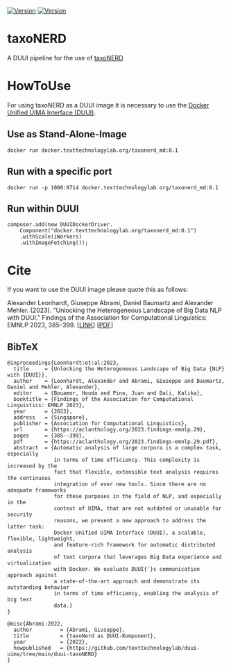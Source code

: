 [![Version](https://img.shields.io/static/v1?label=taxonerd&message=0.1&color=blue)]()
[![Version](https://img.shields.io/pypi/v/taxonerd)]()

# taxoNERD
A DUUI pipeline for the use of [taxoNERD](https://github.com/nleguillarme/taxonerd).

# HowToUse
For using taxoNERD as a DUUI image it is necessary to use the [Docker Unified UIMA Interface (DUUI)](https://github.com/texttechnologylab/DockerUnifiedUIMAInterface).

## Use as Stand-Alone-Image
```
docker run docker.texttechnologylab.org/taxonerd_md:0.1
```

## Run with a specific port
```
docker run -p 1000:9714 docker.texttechnologylab.org/taxonerd_md:0.1
```

## Run within DUUI
```
composer.add(new DUUIDockerDriver.
    Component("docker.texttechnologylab.org/taxonerd_md:0.1")
    .withScale(iWorkers)
    .withImageFetching());
```


# Cite
If you want to use the DUUI image please quote this as follows:

Alexander Leonhardt, Giuseppe Abrami, Daniel Baumartz and Alexander Mehler. (2023). "Unlocking the Heterogeneous Landscape of Big Data NLP with DUUI." Findings of the Association for Computational Linguistics: EMNLP 2023, 385–399. [[LINK](https://aclanthology.org/2023.findings-emnlp.29)] [[PDF](https://aclanthology.org/2023.findings-emnlp.29.pdf)] 

## BibTeX
```
@inproceedings{Leonhardt:et:al:2023,
  title     = {Unlocking the Heterogeneous Landscape of Big Data {NLP} with {DUUI}},
  author    = {Leonhardt, Alexander and Abrami, Giuseppe and Baumartz, Daniel and Mehler, Alexander},
  editor    = {Bouamor, Houda and Pino, Juan and Bali, Kalika},
  booktitle = {Findings of the Association for Computational Linguistics: EMNLP 2023},
  year      = {2023},
  address   = {Singapore},
  publisher = {Association for Computational Linguistics},
  url       = {https://aclanthology.org/2023.findings-emnlp.29},
  pages     = {385--399},
  pdf       = {https://aclanthology.org/2023.findings-emnlp.29.pdf},
  abstract  = {Automatic analysis of large corpora is a complex task, especially
               in terms of time efficiency. This complexity is increased by the
               fact that flexible, extensible text analysis requires the continuous
               integration of ever new tools. Since there are no adequate frameworks
               for these purposes in the field of NLP, and especially in the
               context of UIMA, that are not outdated or unusable for security
               reasons, we present a new approach to address the latter task:
               Docker Unified UIMA Interface (DUUI), a scalable, flexible, lightweight,
               and feature-rich framework for automatic distributed analysis
               of text corpora that leverages Big Data experience and virtualization
               with Docker. We evaluate DUUI{'}s communication approach against
               a state-of-the-art approach and demonstrate its outstanding behavior
               in terms of time efficiency, enabling the analysis of big text
               data.}
}

@misc{Abrami:2022,
  author         = {Abrami, Giuseppe},
  title          = {taxoNerd as DUUI-Komponent},
  year           = {2022},
  howpublished   = {https://github.com/texttechnologylab/duui-uima/tree/main/duui-taxoNERD}
}

```

